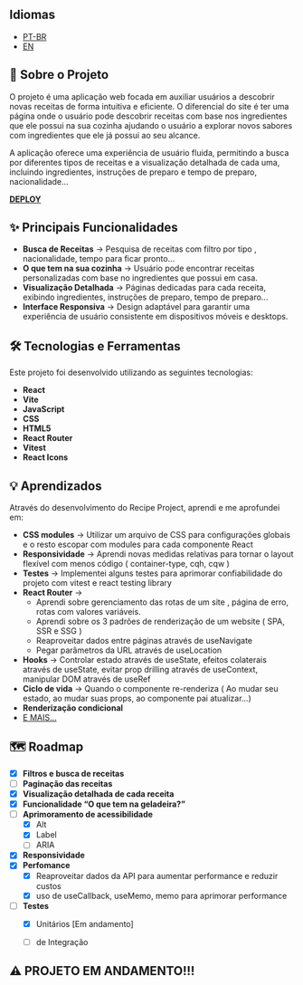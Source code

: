 ## Idiomas
  - [PT-BR](README.md)
  - [EN](README-en.md)

## 🍳 Sobre o Projeto

O projeto é uma aplicação web focada em auxiliar usuários a descobrir novas receitas de forma intuitiva e eficiente. O diferencial do site é ter uma página onde o usuário pode descobrir receitas com base nos ingredientes que ele possui na sua cozinha ajudando o usuário a explorar novos sabores com ingredientes que ele já possui ao seu alcance.

A aplicação oferece uma experiência de usuário fluida, permitindo a busca por diferentes tipos de receitas e a visualização detalhada de cada uma, incluindo ingredientes, instruções de preparo e tempo de preparo, nacionalidade...

[**DEPLOY**](https://recipe-project-one-wheat.vercel.app/)

## ✨ Principais Funcionalidades

- **Busca de Receitas** -> Pesquisa de receitas com filtro por tipo , nacionalidade, tempo para ficar pronto...
- **O que tem na sua cozinha** -> Usuário pode encontrar receitas personalizadas com base no ingredientes que possui em casa.
- **Visualização Detalhada** -> Páginas dedicadas para cada receita, exibindo ingredientes, instruções de preparo, tempo de preparo...
- **Interface Responsiva** -> Design adaptável para garantir uma experiência de usuário consistente em dispositivos móveis e desktops.

## 🛠️ Tecnologias e Ferramentas

Este projeto foi desenvolvido utilizando as seguintes tecnologias:
  - **React**
  - **Vite**
  - **JavaScript**
  - **CSS**
  - **HTML5**
  - **React Router**
  - **Vitest**
  - **React Icons**


## 💡 Aprendizados

Através do desenvolvimento do Recipe Project, aprendi e me aprofundei em:

  - **CSS modules** -> Utilizar um arquivo de CSS para configurações globais e o resto escopar com modules para cada componente React
  - **Responsividade** -> Aprendi novas medidas relativas para tornar o layout flexível com menos código ( container-type, cqh, cqw )
  - **Testes** -> Implementei alguns testes para aprimorar confiabilidade do projeto com vitest e react testing library
  - **React Router** ->
      - Aprendi sobre gerenciamento das rotas de um site , página de erro, rotas com valores variáveis.
      - Aprendi sobre os 3 padrões de renderização de um website ( SPA, SSR e SSG )
      - Reaproveitar dados entre páginas através de useNavigate
      - Pegar parâmetros da URL através de useLocation
  - **Hooks** -> Controlar estado através de useState, efeitos colaterais através de useState, evitar prop drilling através de useContext, manipular DOM através de useRef
  - **Ciclo de vida** -> Quando o componente re-renderiza ( Ao mudar seu estado, ao mudar suas props, ao componente pai atualizar...)
  - **Renderização condicional**
  - [E MAIS...](https://github.com/Alecksandrew/recipe-project/issues/5)

## 🗺️ Roadmap

- [x] **Filtros e busca de receitas**
- [ ] **Paginação das receitas**
- [x] **Visualização detalhada de cada receita**
- [x] **Funcionalidade “O que tem na geladeira?”**
- [ ] **Aprimoramento de acessibilidade**
  - [x] Alt
  - [x] Label
  - [ ] ARIA
- [x] **Responsividade**
- [x] **Perfomance**
  - [x] Reaproveitar dados da API para aumentar performance e reduzir custos
  - [x] uso de useCallback, useMemo, memo para aprimorar performance
- [ ] **Testes**
    - [x] Unitários [Em andamento]
    - [ ] de Integração


## ⚠️ PROJETO EM ANDAMENTO!!!
